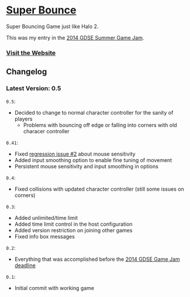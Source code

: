 # [Super Bounce](http://superbouncegame.com/)

Super Bouncing Game just like Halo 2.

This was my entry in the [2014 GDSE Summer Game Jam](http://meta.gamedev.stackexchange.com/q/1637/16587).


### [Visit the Website](http://superbouncegame.com/)



## Changelog

### Latest Version: 0.5

`0.5`:
 - Decided to change to normal character controller for the sanity of players
   - Problems with bouncing off edge or falling into corners with old characer controller

`0.41`:
 - Fixed [regression issue #2](https://github.com/MadLittleMods/Super-Bounce/issues/2) about mouse sensitivity
 - Added input smoothing option to enable fine tuning of movement
 - Persistent mouse sensitivity and input smoothing in options

`0.4`:
 - Fixed collisions with updated character controller (still some issues on corners)

`0.3`:
 - Added unlimited/time limit 
 - Added time limit control in the host configuration
 - Added version restriction on joining other games
 - Fixed info box messages

`0.2`:
 - Everything that was accomplished before the [2014 GDSE Game Jam deadline](http://meta.gamedev.stackexchange.com/a/1660/16587)

`0.1`:
 - Initial commit with working game
